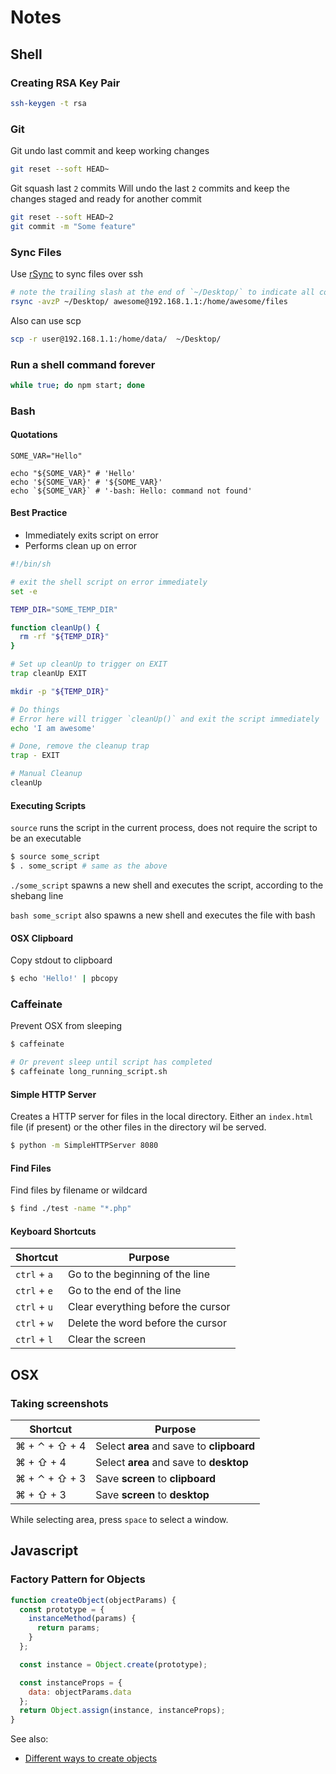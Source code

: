 # Notes

## Shell

### Creating RSA Key Pair

```bash
ssh-keygen -t rsa
```

### Git

Git undo last commit and keep working changes

```bash
git reset --soft HEAD~
```

Git squash last `2` commits
Will undo the last `2` commits and keep the changes staged and ready for another commit

```bash
git reset --soft HEAD~2
git commit -m "Some feature"
```

### Sync Files

Use [rSync](http://linux.die.net/man/1/rsync) to sync files over ssh

```bash
# note the trailing slash at the end of `~/Desktop/` to indicate all contents
rsync -avzP ~/Desktop/ awesome@192.168.1.1:/home/awesome/files
```

Also can use scp

```bash
scp -r user@192.168.1.1:/home/data/  ~/Desktop/
```

### Run a shell command forever

```bash
while true; do npm start; done
```

### Bash

#### Quotations

```
SOME_VAR="Hello"

echo "${SOME_VAR}" # 'Hello'
echo '${SOME_VAR}' # '${SOME_VAR}'
echo `${SOME_VAR}` # '-bash: Hello: command not found'
```

#### Best Practice
- Immediately exits script on error
- Performs clean up on error

```bash
#!/bin/sh

# exit the shell script on error immediately
set -e

TEMP_DIR="SOME_TEMP_DIR"

function cleanUp() {
  rm -rf "${TEMP_DIR}"
}

# Set up cleanUp to trigger on EXIT
trap cleanUp EXIT

mkdir -p "${TEMP_DIR}"

# Do things
# Error here will trigger `cleanUp()` and exit the script immediately
echo 'I am awesome'

# Done, remove the cleanup trap
trap - EXIT

# Manual Cleanup
cleanUp
```

#### Executing Scripts

`source` runs the script in the current process, does not require the script to be an executable

```bash
$ source some_script
$ . some_script # same as the above
```

`./some_script` spawns a new shell and executes the script, according to the shebang line

`bash some_script` also spawns a new shell and executes the file with bash

#### OSX Clipboard

Copy stdout to clipboard

```bash
$ echo 'Hello!' | pbcopy
```

### Caffeinate

Prevent OSX from sleeping

```bash
$ caffeinate

# Or prevent sleep until script has completed
$ caffeinate long_running_script.sh
```

#### Simple HTTP Server

Creates a HTTP server for files in the local directory. Either an `index.html` file (if present) or the other files in the directory wil be served.

```bash
$ python -m SimpleHTTPServer 8080
```

#### Find Files

Find files by filename or wildcard

```bash
$ find ./test -name "*.php"
```

#### Keyboard Shortcuts

| Shortcut      | Purpose                                   |
|---------------|-------------------------------------------|
| `ctrl` + `a`  | Go to the beginning of the line           |
| `ctrl` + `e`  | Go to the end of the line                 |
| `ctrl` + `u`  | Clear everything before the cursor        |
| `ctrl` + `w`  | Delete the word before the cursor         |
| `ctrl` + `l`  | Clear the screen                          |


## OSX

### Taking screenshots

| Shortcut      | Purpose                                   |
|---------------|-------------------------------------------|
| ⌘ + ⌃ + ⇧ + 4 | Select **area** and save to **clipboard** |
| ⌘ + ⇧ + 4     | Select **area** and save to **desktop**   |
| ⌘ + ⌃ + ⇧ + 3 | Save **screen** to **clipboard**          |
| ⌘ + ⇧ + 3     | Save **screen** to **desktop**            |

While selecting area, press `space` to select a window.


## Javascript

### Factory Pattern for Objects

```javascript
function createObject(objectParams) {
  const prototype = {
    instanceMethod(params) {
      return params;      
    }
  };

  const instance = Object.create(prototype);

  const instanceProps = {
    data: objectParams.data
  };
  return Object.assign(instance, instanceProps);
}
```

See also:
- [Different ways to create objects](https://np.reddit.com/r/javascript/comments/4c7dfn/which_way_is_the_best_way_to_create_objects_in/d1fp9kl)
